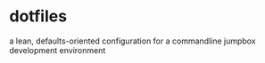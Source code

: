 dotfiles
========

a lean, defaults-oriented configuration for a commandline jumpbox development environment
